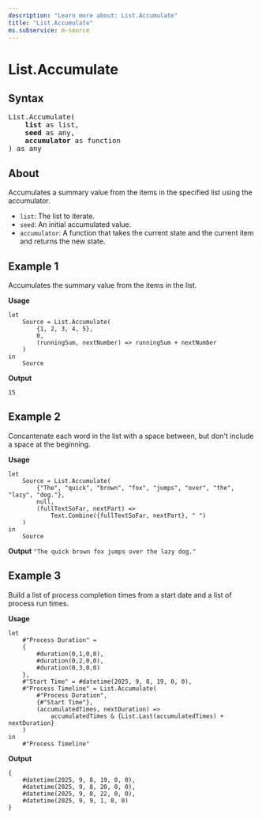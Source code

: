 ```yaml
---
description: "Learn more about: List.Accumulate"
title: "List.Accumulate"
ms.subservice: m-source
---
```

# List.Accumulate

## Syntax

<pre>
List.Accumulate(
    <b>list</b> as list,
    <b>seed</b> as any,
    <b>accumulator</b> as function
) as any
</pre>

## About

Accumulates a summary value from the items in the specified list using the accumulator.

* `list`: The list to iterate.
* `seed`: An initial accumulated value.
* `accumulator`: A function that takes the current state and the current item and returns the new state.

## Example 1

Accumulates the summary value from the items in the list.

**Usage**

```powerquery-m
let
    Source = List.Accumulate(
        {1, 2, 3, 4, 5},
        0,
        (runningSum, nextNumber) => runningSum + nextNumber
    )
in
    Source
```

**Output**

`15`

## Example 2

Concantenate each word in the list with a space between, but don't include a space at the beginning.

**Usage**

```powerquery-m
let
    Source = List.Accumulate(
        {"The", "quick", "brown", "fox", "jumps", "over", "the", "lazy", "dog."},
        null,
        (fullTextSoFar, nextPart) =>
            Text.Combine({fullTextSoFar, nextPart}, " ")
    )
in
    Source
```

**Output**
`"The quick brown fox jumps over the lazy dog."`

## Example 3

Build a list of process completion times from a start date and a list of process run times.

**Usage**

```powerquery-m
let
    #"Process Duration" = 
    {
        #duration(0,1,0,0),
        #duration(0,2,0,0),
        #duration(0,3,0,0)
    },
    #"Start Time" = #datetime(2025, 9, 8, 19, 0, 0),
    #"Process Timeline" = List.Accumulate(
        #"Process Duration",
        {#"Start Time"},
        (accumulatedTimes, nextDuration) => 
            accumulatedTimes & {List.Last(accumulatedTimes) + nextDuration}
    )
in
    #"Process Timeline"
```

**Output**

```powerquery-m
{
    #datetime(2025, 9, 8, 19, 0, 0),
    #datetime(2025, 9, 8, 20, 0, 0),
    #datetime(2025, 9, 8, 22, 0, 0),
    #datetime(2025, 9, 9, 1, 0, 0)
}
```

